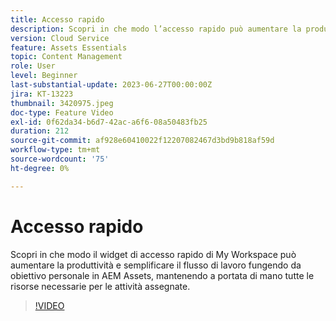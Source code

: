 ```yaml
---
title: Accesso rapido
description: Scopri in che modo l’accesso rapido può aumentare la produttività e semplificare il flusso di lavoro, fungendo da obiettivo personale in AEM Assets e mantenendo a portata di mano tutte le risorse necessarie per le attività assegnate.
version: Cloud Service
feature: Assets Essentials
topic: Content Management
role: User
level: Beginner
last-substantial-update: 2023-06-27T00:00:00Z
jira: KT-13223
thumbnail: 3420975.jpeg
doc-type: Feature Video
exl-id: 0f62da34-b6d7-42ac-a6f6-08a50483fb25
duration: 212
source-git-commit: af928e60410022f12207082467d3bd9b818af59d
workflow-type: tm+mt
source-wordcount: '75'
ht-degree: 0%

---
```


# Accesso rapido

Scopri in che modo il widget di accesso rapido di My Workspace può aumentare la produttività e semplificare il flusso di lavoro fungendo da obiettivo personale in AEM Assets, mantenendo a portata di mano tutte le risorse necessarie per le attività assegnate.

>[!VIDEO](https://video.tv.adobe.com/v/3420975/?learn=on)

